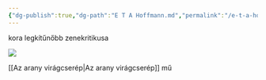 ```yaml
---
{"dg-publish":true,"dg-path":"E T A Hoffmann.md","permalink":"/e-t-a-hoffmann/"}
---
```


kora legkítűnőbb zenekritikusa

![](https://pushkinpress.com/wp-content/uploads/2020/08/HOFFMANN-WEBSITE.jpg)

[[Az arany virágcserép\|Az arany virágcserép]] mű

